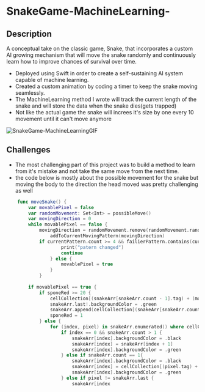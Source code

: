 # SnakeGame-MachineLearning-

## Description
A conceptual take on the classic game, Snake, that incorporates a custom AI growing mechanism that will move the snake randomly and continuously learn how to improve chances of survival over time.
- Deployed using Swift in order to create a self-sustaining AI system capable of machine learning.
- Created a custom animation by coding a timer to keep the snake moving  seamlessly.
- The MachineLearning method I wrote will track the current length of the snake and will store the data when the snake dies(gets trapped)
- Not like the actual game the snake will increes it's size by one every 10 movement until it can't move anymore

![SnakeGame-MachineLearningGIF](https://user-images.githubusercontent.com/42211866/71905634-8a821f80-3136-11ea-8792-7896339eda18.gif)

## Challenges
- The most challenging part of this project was to build a method to learn from it's mistake and not take the same move from the next time.
- the code below is mostly about the possible movement for the snake but moving the body to the direction the head moved was pretty challenging as well

```swift
    func moveSnake() {
        var movablePixel = false
        var randomMovement: Set<Int> = possibleMove()
        var movingDirection = 0
        while movablePixel == false {
            movingDirection = randomMovement.remove(randomMovement.randomElement()!)!
                addToCurrentMovingPattern(movingDirection)
            if currentPattern.count >= 4 && failierPattern.contains(currentPattern) && !randomMovement.isEmpty {
                    print("patern changed")
                    continue
                } else {
                    movablePixel = true
                }
            }
        
        if movablePixel == true {
            if sponeRed >= 20 {
                cellCollection[(snakeArr[snakeArr.count - 1].tag) + (movingDirection)].backgroundColor = .blue
                snakeArr.last!.backgroundColor = .green
                snakeArr.append(cellCollection[(snakeArr[snakeArr.count - 1].tag) + (movingDirection)])
                sponeRed = 1
            } else {
                for (index, pixel) in snakeArr.enumerated() where cellCollection[(snakeArr[snakeArr.count - 1].tag) + (movingDirection)].backgroundColor != .red {
                    if index == 0 && snakeArr.count > 1 {
                        snakeArr[index].backgroundColor = .black
                        snakeArr[index] = snakeArr[index + 1]
                        snakeArr[index].backgroundColor = .green
                    } else if snakeArr.count == 1{
                        snakeArr[index].backgroundColor = .black
                        snakeArr[index] = cellCollection[(pixel.tag) + (movingDirection)]
                        snakeArr[index].backgroundColor = .green
                    } else if pixel != snakeArr.last {
                        snakeArr[index